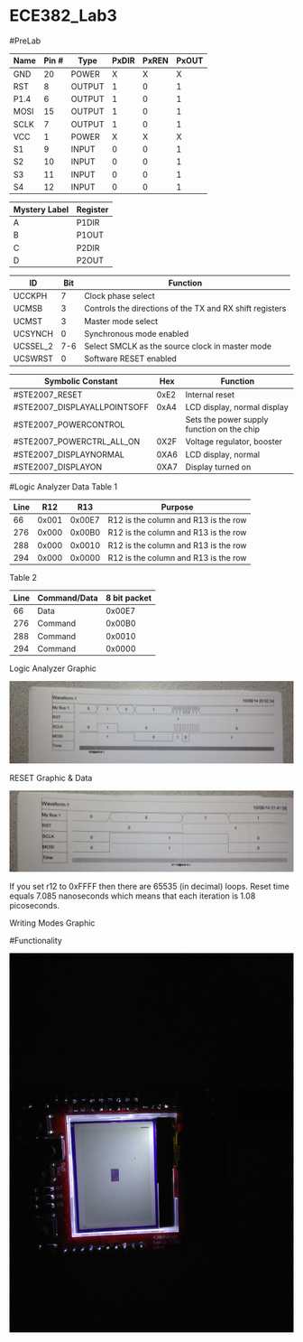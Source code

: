 ECE382_Lab3
===========

#PreLab 

|Name	| Pin #	| Type | PxDIR	| PxREN	| PxOUT |
|-----|-------|------|--------|-------|-------|
| GND	|  20	  |POWER |	 X    |   X   |  	X   |
| RST	|   8	  |OUTPUT|	 1    |   0   |  	1   |
|P1.4 |   6	  |OUTPUT|	 1    |   0   |  	1   |
| MOSI|  15	  |OUTPUT|	 1    |   0   |  	1   |
| SCLK|  7	  |OUTPUT|	 1    |   0   |  	1   |
| VCC |  1	  |POWER |	 X    |   X   |  	X   |
| S1	|  9	  |INPUT |	 0    |   0   |  	1   |
| S2	|  10	  |INPUT |	 0    |   0   |  	1   |
| S3	|  11	  |INPUT |	 0    |   0   |  	1   |
| S4	|  12	  |INPUT |	 0    |   0   |  	1   |

| Mystery Label | Register |
|---------------|----------|
|      A        |  P1DIR   |
|      B        |  P1OUT   |
|      C        |  P2DIR   |
|      D        |  P2OUT   |

| ID     | Bit | Function                                                 |
|--------|-----|----------------------------------------------------------|
|UCCKPH  |  7  | Clock phase select                                       | 
|UCMSB   |  3  | Controls the directions of the TX and RX shift registers | 
|UCMST   |  3  | Master mode select                                       | 
|UCSYNCH |  0  | Synchronous mode enabled                                 | 
|UCSSEL_2| 7-6 | Select SMCLK as the source clock in master mode          | 
|UCSWRST |  0  | Software RESET enabled                                   | 

| Symbolic Constant | Hex | Function |
|-------------------|-----|----------|
| #STE2007_RESET    |0xE2 | Internal reset |
| #STE2007_DISPLAYALLPOINTSOFF | 0xA4 | LCD display, normal display |
| #STE2007_POWERCONTROL |      | Sets the power supply function on the chip |
| #STE2007_POWERCTRL_ALL_ON | 0X2F | Voltage regulator, booster |
| #STE2007_DISPLAYNORMAL | 0XA6 | LCD display, normal |
| #STE2007_DISPLAYON | 0XA7 | Display turned on |


#Logic Analyzer Data
Table 1

| Line |  R12  |  R13   | Purpose                              |
|------|-------|--------|--------------------------------------|
|  66  | 0x001 | 0x00E7 | R12 is the column and R13 is the row |
|  276 | 0x000 | 0x00B0 | R12 is the column and R13 is the row |
|  288 | 0x000 | 0x0010 | R12 is the column and R13 is the row |
|  294 | 0x000 | 0x0000 | R12 is the column and R13 is the row |

Table 2

| Line |  Command/Data  | 8 bit packet   |
|------|----------------|----------------|
|  66  |      Data      |    0x00E7      |
|  276 |      Command   |    0x00B0      |
|  288 |      Command   |    0x0010      |
|  294 |      Command   |    0x0000      |

Logic Analyzer Graphic


![Logic Analyzer graphic](logic.jpg)

RESET Graphic & Data


![RESET graphic](reset.jpg)

If you set r12 to 0xFFFF then there are 65535 (in decimal) loops. Reset time equals 7.085 nanoseconds which means that each iteration is 1.08 picoseconds. 

Writing Modes Graphic

#Functionality


![test picture](IMG_4210.JPG)
